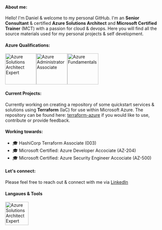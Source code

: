 #### About me:
Hello! I'm Daniel & welcome to my personal GitHub. I'm an <b>Senior Consultant</b> & certified <b>Azure Solutions Architect</b> and <b>Microsoft Certified Trainer</b> (MCT) with a passion for cloud & devops. Here you will find all the source materials used for my personal projects & self development. 
<br>
#### Azure Qualifications:
<a href="https://learn.microsoft.com/api/credentials/share/en-gb/danielpowley92/4586F9FC740509FA?sharingId=109AD1BA867B7412"><img src="https://learn.microsoft.com/media/learn/certification/badges/microsoft-certified-expert-badge.svg?branch=main" alt="Azure Solutions Architect Expert" width="100" height="100"></a><a href="https://learn.microsoft.com/api/credentials/share/en-gb/danielpowley92/4586F9FC740509FA?sharingId=109AD1BA867B7412"><img src="https://learn.microsoft.com/media/learn/certification/badges/microsoft-certified-associate-badge.svg?branch=main" alt="Azure Administrator Associate" width="100" height="100"></a><a href="https://learn.microsoft.com/api/credentials/share/en-gb/danielpowley92/4586F9FC740509FA?sharingId=109AD1BA867B7412"><img src="https://learn.microsoft.com/media/learn/certification/badges/microsoft-certified-fundamentals-badge.svg?branch=main" alt="Azure Fundamentals" width="100" height="100"></a>
<br>
#### Current Projects: 
Currently working on creating a repository of some quickstart services & solutions using <b>Terraform</b> (IaC) for use within Microsoft Azure. The repository can be found here: <a href="https://github.com/danzure/terraform-azure">terraform-azure</a> if you would like to use, contribute or provide feedback. 

#### Working towards:
- 🎓 HashiCorp Terraform Associate (003) 
- 🎓 Microsoft Certified: Azure Developer Accociate (AZ-204)
- 🎓 Microsoft Certified: Azure Security Engineer Accociate (AZ-500)

#### Let's connect:
Please feel free to reach out & connect with me via [LinkedIn](https://www.linkedin.com/in/danielpowley92/)

#### Langaues & Tools 
<a href="https://azure.microsoft.com/"><img src="https://upload.wikimedia.org/wikipedia/commons/thumb/f/fa/Microsoft_Azure.svg/1200px-Microsoft_Azure.svg.png" alt="Azure Solutions Architect Expert" width="75" height="75"></a>

<!--
**danzure/danzure** is a ✨ _special_ ✨ repository because its `README.md` (this file) appears on your GitHub profile.

Here are some ideas to get you started:

- 🔭 I’m currently working on ...
- 🌱 I’m currently learning ...
- 👯 I’m looking to collaborate on ...☁️
- 🤔 I’m looking for help with ...
- 💬 Ask me about ...
- 📫 How to reach me: ...
- 😄 Pronouns: ...
- ⚡ Fun fact: ...
-->
